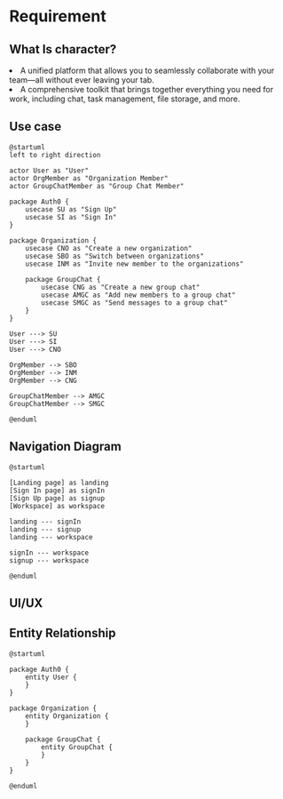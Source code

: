 # Requirement

## What Is character?

<procedure>
<list>
<li>
A unified platform that allows you to seamlessly collaborate with your team—all without ever leaving your tab.
</li>
<li>
A comprehensive toolkit that brings together everything you need for work, including chat, task management, file storage, and more.</li>
</list>
</procedure>

## Use case

```plantuml
@startuml
left to right direction

actor User as "User"
actor OrgMember as "Organization Member"
actor GroupChatMember as "Group Chat Member"

package Auth0 {
    usecase SU as "Sign Up"
    usecase SI as "Sign In"
}

package Organization {
    usecase CNO as "Create a new organization"
    usecase SBO as "Switch between organizations"
    usecase INM as "Invite new member to the organizations"
    
    package GroupChat {
        usecase CNG as "Create a new group chat"
        usecase AMGC as "Add new members to a group chat"
        usecase SMGC as "Send messages to a group chat"
    }
}

User ---> SU
User ---> SI
User ---> CNO

OrgMember --> SBO
OrgMember --> INM
OrgMember --> CNG

GroupChatMember --> AMGC
GroupChatMember --> SMGC

@enduml
```

## Navigation Diagram

```plantuml
@startuml

[Landing page] as landing
[Sign In page] as signIn
[Sign Up page] as signup
[Workspace] as workspace

landing --- signIn
landing --- signup
landing --- workspace

signIn --- workspace
signup --- workspace

@enduml
```

## UI/UX
[//]: # (TODO)

## Entity Relationship

```plantuml
@startuml

package Auth0 {
    entity User {
    }
}

package Organization {
    entity Organization {
    }
    
    package GroupChat {
        entity GroupChat {
        }
    }
}

@enduml
```